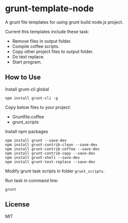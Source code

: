 grunt-template-node
===================

A grunt file templates for using grunt build node.js project.

Current this templates include these task:

* Remove files in output folder.
* Compile coffee scripts.
* Copy other project files to output folder.
* Do text replace.
* Start program.

## How to Use

Install grunt-cli global

```
npm install grunt-cli -g
```

Copy below files to your project:

* Gruntfile.coffee
* grunt_scripts

Install npm packages

```
npm install grunt --save-dev
npm install grunt-contrib-clean --save-dev
npm install grunt-contrib-coffee --save-dev
npm install grunt-contrib-copy --save-dev
npm install grunt-shell --save-dev
npm install grunt-text-replace --save-dev
```

Modify grunt task scripts in folder `grunt_scripts`.

Run task in command line:

```
grunt
```

## License

MIT

